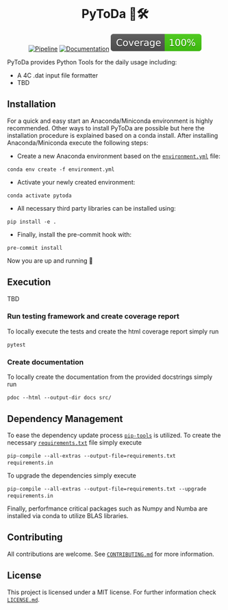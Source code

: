 <h1 align="center">
  PyToDa 🐍🛠️
</h1>

<div align="center">

[![Pipeline](https://github.com/davidrudlstorfer/pytoda/actions/workflows/main_pipeline.yml/badge.svg)](https://github.com/davidrudlstorfer/pytoda/actions/workflows/main_pipeline.yml)
[![Documentation](https://github.com/davidrudlstorfer/pytoda/actions/workflows/main_documentation.yml/badge.svg)](https://davidrudlstorfer.github.io/pytoda/)
[![Coverage badge](https://github.com/davidrudlstorfer/pytoda/raw/python-coverage-comment-action-data/badge.svg)](https://github.com/davidrudlstorfer/pytoda/tree/python-coverage-comment-action-data)

</div>

PyToDa provides Python Tools for the daily usage including:

- A 4C .dat input file formatter
- TBD

## Installation

For a quick and easy start an Anaconda/Miniconda environment is highly recommended. Other ways to install PyToDa are possible but here the installation procedure is explained based on a conda install. After installing Anaconda/Miniconda
execute the following steps:

- Create a new Anaconda environment based on the [`environment.yml`](./environment.yml) file:
```
conda env create -f environment.yml
```

- Activate your newly created environment:
```
conda activate pytoda
```
- All necessary third party libraries can be installed using:
```
pip install -e .
```
- Finally, install the pre-commit hook with:
```
pre-commit install
```

Now you are up and running 🎉

## Execution

TBD

### Run testing framework and create coverage report

To locally execute the tests and create the html coverage report simply run

```
pytest
```

### Create documentation

To locally create the documentation from the provided docstrings simply run

```
pdoc --html --output-dir docs src/
```

## Dependency Management

To ease the dependency update process [`pip-tools`](https://github.com/jazzband/pip-tools) is utilized. To create the necessary [`requirements.txt`](./requirements.txt) file simply execute

```
pip-compile --all-extras --output-file=requirements.txt requirements.in
````

To upgrade the dependencies simply execute

```
pip-compile --all-extras --output-file=requirements.txt --upgrade requirements.in
````

Finally, perforfmance critical packages such as Numpy and Numba are installed via conda to utilize BLAS libraries.

## Contributing

All contributions are welcome. See [`CONTRIBUTING.md`](./CONTRIBUTING.md) for more information.

## License

This project is licensed under a MIT license. For further information check [`LICENSE.md`](./LICENSE.md).
